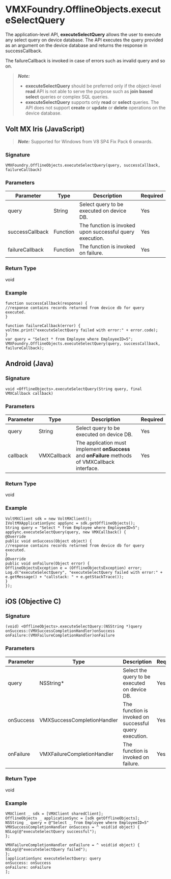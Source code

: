 
# VMXFoundry.OfflineObjects.executeSelectQuery

The application-level API, **executeSelectQuery** allows the user to execute any select query on device database. The API executes the query provided as an argument on the device database and returns the response in successCallback.

The failureCallback is invoked in case of errors such as invalid query and so on.

> **_Note:_** 
> * **executeSelectQuery** should be preferred only if the object-level **read** API is not able to serve the purpose such as **join based select** queries or complex SQL queries.
> * **executeSelectQuery** supports only **read** or **select** queries. The API does not support **create** or **update** or **delete** operations on the device database.

## Volt MX Iris (JavaScript)

> **_Note:_** Supported for Windows from V8 SP4 Fix Pack 6 onwards.


### Signature

```
VMXFoundry.OfflineObjects.executeSelectQuery(query, successCallback, failureCallback)
```

### Parameters

| Parameter       | Type     | Description                                              | Required |
| --------------- | -------- | -------------------------------------------------------- | -------- |
| query           | String   | Select query to be executed on device DB.                | Yes      |
| successCallback | Function | The function is invoked upon successful query execution. | Yes      |
| failureCallback | Function | The function is invoked on failure.                      | Yes      |

### Return Type

void

### Example

```
function successCallback(response) {
//response contains records returned from device db for query executed.
}

function failureCallback(error) {
voltmx.print("executeSelectQuery failed with error:" + error.code);
}
var query = "Select * from Employee where EmployeeID=5";
VMXFoundry.OfflineObjects.executeSelectQuery(query, successCallback, failureCallback);
```

## Android (Java)

### Signature

```
void <OfflineObjects>.executeSelectQuery(String query, final VMXCallback callback)
```

### Parameters

| Parameter | Type        | Description                                                                                      | Required |
| --------- | ----------- | ------------------------------------------------------------------------------------------------ | -------- |
| query     | String      | Select query to be executed on device DB.                                                        | Yes      |
| callback  | VMXCallback | The application must implement **onSuccess** and **onFailure** methods of VMXCallback interface. | Yes      |

### Return Type

void

### Example

```
VoltMXClient sdk = new VoltMXClient();
IVoltMXApplicationSync appSync = sdk.getOfflineObjects();
String query = "Select * from Employee where EmployeeID=5";
appSync.executeSelectQuery(query, new VMXCallback() {
@Override
public void onSuccess(Object object) {
//response contains records returned from device db for query executed.
}
@Override
public void onFailure(Object error) {
OfflineObjectsException e = (OfflineObjectsException) error;
Log.d("executeSelectQuery", "executeSelectQuery failed with error:" + e.getMessage() + "callstack: " + e.getStackTrace());
}
});
```

## iOS (Objective C)

### Signature

```
(void) <OfflineObjects>.executeSelectQuery:(NSString *)query
onSuccess:(VMXSuccessCompletionHandler)onSuccess
onFailure:(VMXFailureCompletionHandler)onFailure
```

### Parameters

| Parameter | Type                        | Description                                            | Required |
| --------- | --------------------------- | ------------------------------------------------------ | -------- |
| query     | NSString*                  | Select the query to be executed on device DB.          | Yes      |
| onSuccess | VMXSuccessCompletionHandler | The function is invoked on successful query execution. | Yes      |
| onFailure | VMXFailureCompletionHandler | The function is invoked on failure.                    | Yes      |

### Return Type

void

### Example

```
VMXClient _ sdk = [VMXClient sharedClient];
OfflineObjects _ applicationSync = [sdk getOfflineObjects];
NSString _ query = @"Select _ from Employee where EmployeeID=5"
VMXSuccessCompletionHandler onSuccess = ^ void(id object) {
NSLog(@"executeSelectQuery successful");
};

VMXFailureCompletionHandler onFailure = ^ void(id object) {
NSLog(@"executeSelectQuery failed");
};
[applicationSync executeSelectQuery: query
onSuccess: onSuccess
onFailure: onFailure
];
```
